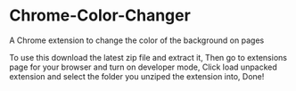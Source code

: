 # Chrome-Color-Changer
A Chrome extension to change the color of the background on pages

To use this download the latest zip file and extract it,
Then go to extensions page for your browser and turn on developer mode,
Click load unpacked extension and select the folder you unziped the extension into,
Done!
